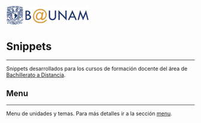 ![alt text](images/b-unam.png "B@UNAM") 
# Snippets 
___
Snippets desarrollados para los cursos de formación docente del área de [Bachillerato a Distancia](http://www.bunam.unam.mx/).

## Menu
___
Menu de unidades y temas. Para más detalles ir a la sección [menu](menu/README.md).